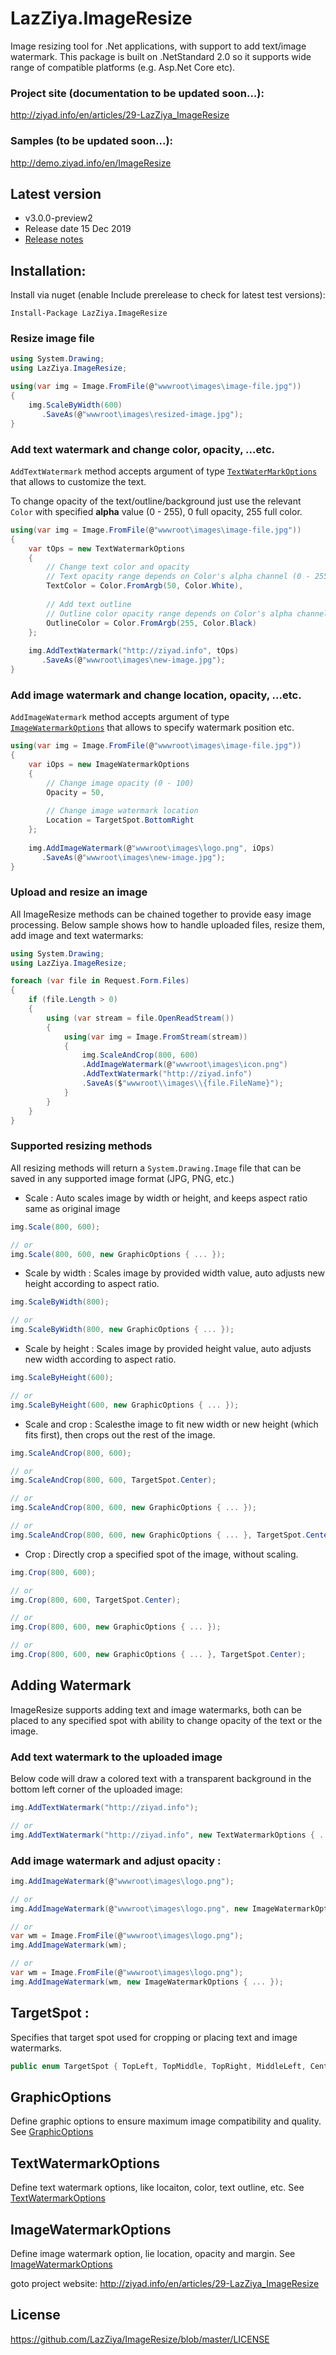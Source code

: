 # LazZiya.ImageResize
Image resizing tool for .Net applications, with support to add text/image watermark.
This package is built on .NetStandard 2.0 so it supports wide range of compatible platforms (e.g. Asp.Net Core etc).

### Project site (documentation to be updated soon...):
http://ziyad.info/en/articles/29-LazZiya_ImageResize

### Samples (to be updated soon...):
http://demo.ziyad.info/en/ImageResize

## Latest version
 - v3.0.0-preview2
 - Release date 15 Dec 2019
 - [Release notes][4]

## Installation:

Install via nuget (enable Include prerelease to check for latest test versions):

````
Install-Package LazZiya.ImageResize
````
### Resize image file
````cs
using System.Drawing;
using LazZiya.ImageResize;

using(var img = Image.FromFile(@"wwwroot\images\image-file.jpg"))
{
    img.ScaleByWidth(600)
       .SaveAs(@"wwwroot\images\resized-image.jpg");
}
````

### Add  text watermark and change color, opacity, ...etc.
`AddTextWatermark` method accepts argument of type [`TextWaterMarkOptions`][2] that allows to customize the text.

To change opacity of the text/outline/background just use the relevant `Color` with specified **alpha** value (0 - 255), 0 full opacity, 255 full color.

````cs
using(var img = Image.FromFile(@"wwwroot\images\image-file.jpg"))
{
    var tOps = new TextWatermarkOptions
    {
        // Change text color and opacity
        // Text opacity range depends on Color's alpha channel (0 - 255)
        TextColor = Color.FromArgb(50, Color.White),
        
        // Add text outline
        // Outline color opacity range depends on Color's alpha channel (0 - 255)
        OutlineColor = Color.FromArgb(255, Color.Black)
    };
    
    img.AddTextWatermark("http://ziyad.info", tOps)
       .SaveAs(@"wwwroot\images\new-image.jpg");
}
````

### Add image watermark and change location, opacity, ...etc.
`AddImageWatermark` method accepts argument of type [`ImageWatermarkOptions`][3] that allows to specify watermark position etc.
````cs
using(var img = Image.FromFile(@"wwwroot\images\image-file.jpg"))
{
    var iOps = new ImageWatermarkOptions
    {
        // Change image opacity (0 - 100)
        Opacity = 50,
        
        // Change image watermark location
        Location = TargetSpot.BottomRight
    };
    
    img.AddImageWatermark(@"wwwroot\images\logo.png", iOps)
       .SaveAs(@"wwwroot\images\new-image.jpg");
}
````

### Upload and resize an image
All ImageResize methods can be chained together to provide easy image processing. Below sample shows how to handle uploaded files, resize them, add image and text watermarks:

````cs
using System.Drawing;
using LazZiya.ImageResize;

foreach (var file in Request.Form.Files)
{
    if (file.Length > 0)
    {        
        using (var stream = file.OpenReadStream())
        {
            using(var img = Image.FromStream(stream))
            {
                img.ScaleAndCrop(800, 600)
                .AddImageWatermark(@"wwwroot\images\icon.png")
                .AddTextWatermark("http://ziyad.info")
                .SaveAs($"wwwroot\\images\\{file.FileName}");
            }
        }
    }
}
````

### Supported resizing methods
All resizing methods will return a `System.Drawing.Image` file that can be saved in any supported image format (JPG, PNG, etc.)

- Scale :
Auto scales image by width or height, and keeps aspect ratio same as original image
````cs 
img.Scale(800, 600);

// or 
img.Scale(800, 600, new GraphicOptions { ... });
````

- Scale by width :
Scales image by provided width value, auto adjusts new height according to aspect ratio.
````cs
img.ScaleByWidth(800);

// or 
img.ScaleByWidth(800, new GraphicOptions { ... });
````

- Scale by height :
Scales image by provided height value, auto adjusts new width according to aspect ratio.
````cs
img.ScaleByHeight(600);

// or 
img.ScaleByHeight(600, new GraphicOptions { ... });
````

- Scale and crop :
Scalesthe image to fit new width or new height (which fits first), then crops out the rest of the image.
````cs
img.ScaleAndCrop(800, 600);

// or
img.ScaleAndCrop(800, 600, TargetSpot.Center);

// or
img.ScaleAndCrop(800, 600, new GraphicOptions { ... });

// or
img.ScaleAndCrop(800, 600, new GraphicOptions { ... }, TargetSpot.Center);
````

- Crop :
Directly crop a specified spot of the image, without scaling.
````cs 
img.Crop(800, 600);

// or
img.Crop(800, 600, TargetSpot.Center);

// or
img.Crop(800, 600, new GraphicOptions { ... });

// or
img.Crop(800, 600, new GraphicOptions { ... }, TargetSpot.Center);
````

## Adding Watermark
ImageResize supports adding text and image watermarks, both can be placed to any specified spot with ability to change opacity of the text or the image.

### Add text watermark to the uploaded image
Below code will draw a colored text with a transparent background in the bottom left corner of the uploaded image:

````cs
img.AddTextWatermark("http://ziyad.info");

// or
img.AddTextWatermark("http://ziyad.info", new TextWatermarkOptions { ... });
````

### Add image watermark and adjust opacity :
````cs
img.AddImageWatermark(@"wwwroot\images\logo.png");

// or
img.AddImageWatermark(@"wwwroot\images\logo.png", new ImageWatermarkOptions { ... });

// or
var wm = Image.FromFile(@"wwwroot\images\logo.png");
img.AddImageWatermark(wm);

// or
var wm = Image.FromFile(@"wwwroot\images\logo.png");
img.AddImageWatermark(wm, new ImageWatermarkOptions { ... });
````

## TargetSpot :
Specifies that target spot used for cropping or placing text and image watermarks.
````cs
public enum TargetSpot { TopLeft, TopMiddle, TopRight, MiddleLeft, Center, MiddleRight, BottomLeft, BottomMiddle, BottomRight }
````

## GraphicOptions
Define graphic options to ensure maximum image compatibility and quality. 
See [GraphicOptions][1]

## TextWatermarkOptions
Define text watermark options, like locaiton, color, text outline, etc. See [TextWatermarkOptions][2]

## ImageWatermarkOptions
Define image watermark option, lie location, opacity and margin. See [ImageWatermarkOptions][3]


goto project website: http://ziyad.info/en/articles/29-LazZiya_ImageResize

## License
https://github.com/LazZiya/ImageResize/blob/master/LICENSE

[1]: LazZiya.ImageResize/GraphicOptions.cs
[2]: LazZiya.ImageResize/TextWatermarkOptions.cs
[3]: LazZiya.ImageResize/ImageWatermarkOptions.cs
[4]: https://github.com/LazZiya/ImageResize/releases/tag/v3.0.0-preview2
